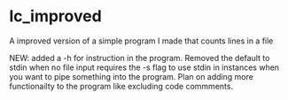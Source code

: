 # lc_improved
A improved version of a simple program I made that counts lines in a file

NEW:
added a -h for instruction in the program. Removed the default to stdin when no file input requires the -s flag to use stdin in instances when you want to pipe something into the program. 
Plan on adding more functionailty to the program like excluding code commments. 
